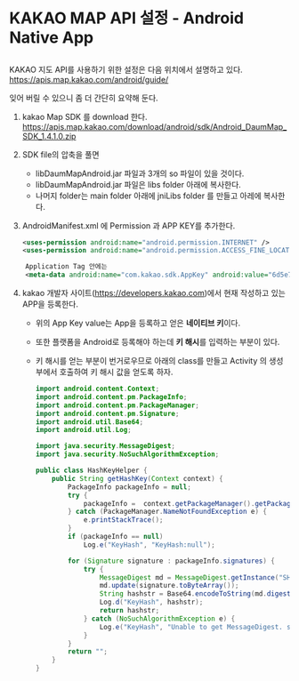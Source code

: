 # KAKAO MAP API 설정 -  Android Native App

##  ##

KAKAO 지도 API를 사용하기 위한 설정은 다음 위치에서 설명하고 있다. https://apis.map.kakao.com/android/guide/ 

잊어 버릴 수 있으니 좀 더 간단히 요약해 둔다.



1. kakao Map SDK 를 download 한다. https://apis.map.kakao.com/download/android/sdk/Android_DaumMap_SDK_1.4.1.0.zip

2. SDK file의 압축을 풀면 

   - libDaumMapAndroid.jar 파일과 3개의 so 파일이 있을 것이다.
   - libDaumMapAndroid.jar 파일은 libs folder 아래에 복사한다.
   - 나머지 folder는 main folder 아래에 jniLibs folder 를 만들고 아레에 복사한다.

3. AndroidManifest.xml 에 Permission 과 APP KEY를 추가한다.

   ```xml
   <uses-permission android:name="android.permission.INTERNET" />
   <uses-permission android:name="android.permission.ACCESS_FINE_LOCATION" />
   ```

```xml
	Application Tag 안에는
    <meta-data android:name="com.kakao.sdk.AppKey" android:value="6d5e7f6d5dc5fb3cdbf0bd62540b4244"/>     
```

4. kakao 개발자 사이트(https://developers.kakao.com)에서 현재 작성하고 있는 APP을 등록한다.

   - 위의 App Key value는 App을 등록하고 얻은 **네이티브 키**이다.

   - 또한 플랫폼을 Android로 등록해야 하는데 **키 해시**를 입력하는 부분이 있다.

   - 키 해시를 얻는 부분이 번거로우므로 아래의 class를 만들고 Activity 의 생성부에서 호출하여 키 해시 값을 얻도록 하자.

     ```java
     import android.content.Context;
     import android.content.pm.PackageInfo;
     import android.content.pm.PackageManager;
     import android.content.pm.Signature;
     import android.util.Base64;
     import android.util.Log;
     
     import java.security.MessageDigest;
     import java.security.NoSuchAlgorithmException;
     
     public class HashKeyHelper {
         public String getHashKey(Context context) {
             PackageInfo packageInfo = null;
             try {
                 packageInfo =  context.getPackageManager().getPackageInfo(context.getPackageName(), PackageManager.GET_SIGNATURES);
             } catch (PackageManager.NameNotFoundException e) {
                 e.printStackTrace();
             }
             if (packageInfo == null)
                 Log.e("KeyHash", "KeyHash:null");
     
             for (Signature signature : packageInfo.signatures) {
                 try {
                     MessageDigest md = MessageDigest.getInstance("SHA");
                     md.update(signature.toByteArray());
                     String hashstr = Base64.encodeToString(md.digest(), Base64.DEFAULT);
                     Log.d("KeyHash", hashstr);
                     return hashstr;
                 } catch (NoSuchAlgorithmException e) {
                     Log.e("KeyHash", "Unable to get MessageDigest. signature=" + signature, e);
                 }
             }
             return "";
         }
     }
     ```

​			

```
```

